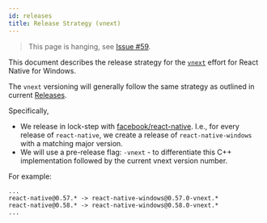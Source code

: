 ```yaml
---
id: releases
title: Release Strategy (vnext)
---
```


> This page is hanging, see [Issue #59](https://github.com/microsoft/react-native-windows-samples/issues/59).

This document describes the release strategy for the [`vnext`](https://github.com/microsoft/react-native-windows/blob/master/README.md) effort for React Native for Windows.

The `vnext` versioning will generally follow the same strategy as outlined in current [Releases](https://github.com/microsoft/react-native-windows/blob/0.60-stable/current/docs/Releases.md).

Specifically,

- We release in lock-step with [facebook/react-native](https://github.com/facebook/react-native). I.e., for every release of `react-native`, we create a release of `react-native-windows` with a matching major version.
- We will use a pre-release flag: `-vnext` - to differentiate this C++ implementation followed by the current vnext version number.

For example:

```
...
react-native@0.57.* -> react-native-windows@0.57.0-vnext.*
react-native@0.58.* -> react-native-windows@0.58.0-vnext.*
...
```
